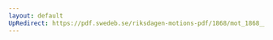 ```yaml
---
layout: default
UpRedirect: https://pdf.swedeb.se/riksdagen-motions-pdf/1868/mot_1868__ak__00271/mot_1868__ak__00271_001.pdf
---
```

